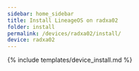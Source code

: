 ```yaml
---
sidebar: home_sidebar
title: Install LineageOS on radxa02
folder: install
permalink: /devices/radxa02/install/
device: radxa02
---
```

{% include templates/device_install.md %}
